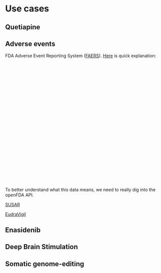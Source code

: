 # Use cases


## Quetiapine

## Adverse events





FDA Adverse Event Reporting System ([FAERS](https://open.fda.gov/data/faers/)). [Here](https://open.fda.gov/apis/drug/event/) is quick explanation:
<!--html_preserve--><div id="htmlwidget-5636f8f4cc7204f7b6ec" style="width:100%;height:400px;" class="plotly html-widget"></div>
<script type="application/json" data-for="htmlwidget-5636f8f4cc7204f7b6ec">{"x":{"visdat":{"16a82f6f7abc":["function () ","plotlyVisDat"]},"cur_data":"16a82f6f7abc","attrs":{"16a82f6f7abc":{"x":{},"y":{},"alpha_stroke":1,"sizes":[10,100],"spans":[1,20],"type":"bar"}},"layout":{"margin":{"b":40,"l":60,"t":25,"r":10},"title":"Adverse drug events reported to FDA for quetiapine","xaxis":{"domain":[0,1],"automargin":true,"title":"","categoryorder":"count","categoryarray":[16416,16393,8068,7140,6399,5202,4795,3798,3229,2536,2131,1885,1780,1744,1671,1658,1373,1328,1326,1304,1293,1265,1240,1119,1095,1078,992,972,954,926,896,859,852,846,834,800,799,798,794,761,705,695,666,635,634,604,585,576,573,572,569,558,554,520,518],"type":"category"},"yaxis":{"domain":[0,1],"automargin":true,"title":"Events reported"},"hovermode":"closest","showlegend":false},"source":"A","config":{"showSendToCloud":false},"data":[{"x":["depression","bipolar","anxiety","schizophrenia","sleep","insomnia","pain","hypertension","psychotic","parkinson","diabetes","dementia","schizoaffective","gastrooesophageal","affective","hallucination","arthritis","agitation","sclerosis","hyperactivity","infection","attention","stress","traumatic","hypothyroidism","pulmonary","narcolepsy","rheumatoid","mood","constipation","asthma","delusion","migraine","psychosis","mania","muscle","panic","hepatitis","cancer","cardiac","nausea","personality","fibromyalgia","epilepsy","paranoid","obsessive","thyroid","compulsive","convulsion","crohn","thrombosis","attack","psoriasis","myeloma","headache"],"y":[16416,16393,8068,7140,6399,5202,4795,3798,3229,2536,2131,1885,1780,1744,1671,1658,1373,1328,1326,1304,1293,1265,1240,1119,1095,1078,992,972,954,926,896,859,852,846,834,800,799,798,794,761,705,695,666,635,634,604,585,576,573,572,569,558,554,520,518],"type":"bar","marker":{"color":"rgba(31,119,180,1)","line":{"color":"rgba(31,119,180,1)"}},"error_y":{"color":"rgba(31,119,180,1)"},"error_x":{"color":"rgba(31,119,180,1)"},"xaxis":"x","yaxis":"y","frame":null}],"highlight":{"on":"plotly_click","persistent":false,"dynamic":false,"selectize":false,"opacityDim":0.2,"selected":{"opacity":1},"debounce":0},"shinyEvents":["plotly_hover","plotly_click","plotly_selected","plotly_relayout","plotly_brushed","plotly_brushing","plotly_clickannotation","plotly_doubleclick","plotly_deselect","plotly_afterplot","plotly_sunburstclick"],"base_url":"https://plot.ly"},"evals":[],"jsHooks":[]}</script><!--/html_preserve--> To better understand what this data means, we need to really dig into the openFDA API.

[SUSAR](https://bi.ema.europa.eu/analyticsSOAP/saw.dll?PortalPages&PortalPath=%2Fshared%2FPHV%20DAP%2F_portal%2FDAP&Action=Navigate&P0=1&P1=eq&P2=%22Line%20Listing%20Objects%22.%22Substance%20High%20Level%20Code%22&P3=1+21689)

[EudraVigil](http://www.adrreports.eu/de/search_subst.html#)

## Enasidenib

## Deep Brain Stimulation 

## Somatic genome-editing
